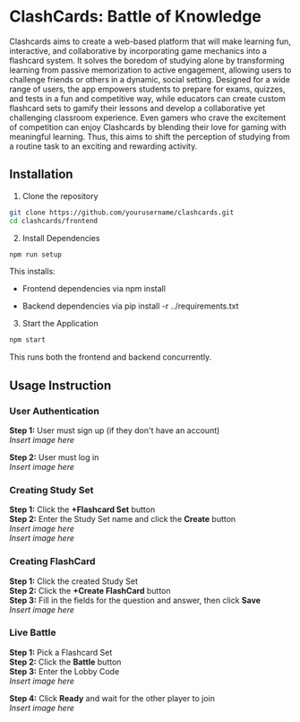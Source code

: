 
# ClashCards: Battle of Knowledge


Clashcards aims to create a  web-based platform that will make learning fun, interactive, and collaborative by incorporating game mechanics into a flashcard system. It solves the boredom of studying alone by transforming learning from passive memorization to active engagement, allowing users to challenge friends or others in a dynamic, social setting. Designed for a wide range of users, the app empowers students to prepare for exams, quizzes, and tests in a fun and competitive way, while educators can create custom flashcard sets to gamify their lessons and develop a collaborative yet challenging classroom experience. Even gamers who crave the excitement of competition can enjoy Clashcards by blending their love for gaming with meaningful learning.   Thus, this aims to shift the perception of studying from a routine task to an exciting and rewarding activity.



## Installation

1. Clone the repository

 ```bash
git clone https://github.com/yourusername/clashcards.git
cd clashcards/frontend
```   

2. Install Dependencies

 ```bash
npm run setup
```  
This installs:

- Frontend dependencies via npm install

- Backend dependencies via pip install -r ../requirements.txt


3. Start the Application

 ```bash
npm start
```  

This runs both the frontend and backend concurrently.


## Usage Instruction

### User Authentication

**Step 1:** User must sign up (if they don't have an account)  
*Insert image here*

**Step 2:** User must log in  
*Insert image here*

### Creating Study Set

**Step 1:** Click the **+Flashcard Set** button  
**Step 2:** Enter the Study Set name and click the **Create** button  
*Insert image here*  
*Insert image here*

### Creating FlashCard

**Step 1:** Click the created Study Set  
**Step 2:** Click the **+Create FlashCard** button  
**Step 3:** Fill in the fields for the question and answer, then click **Save**  
*Insert image here*

### Live Battle

**Step 1:** Pick a Flashcard Set  
**Step 2:** Click the **Battle** button  
**Step 3:** Enter the Lobby Code  
*Insert image here*

**Step 4:** Click **Ready** and wait for the other player to join  
*Insert image here*
